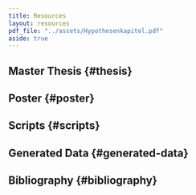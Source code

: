 ```yaml
---
title: Resources
layout: resources
pdf_file: "../assets/Hypothesenkapitel.pdf"
aside: true
---
```


## Master Thesis {#thesis}


## Poster {#poster}


## Scripts {#scripts}

## Generated Data {#generated-data}

## Bibliography {#bibliography}


